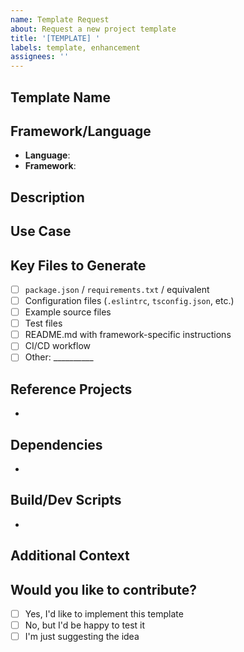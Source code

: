 ```yaml
---
name: Template Request
about: Request a new project template
title: '[TEMPLATE] '
labels: template, enhancement
assignees: ''
---
```


## Template Name
<!-- What should this template be called? -->

## Framework/Language
<!-- What framework or language does this template use? -->
- **Language**: <!-- e.g., TypeScript, Python, Go, Rust -->
- **Framework**: <!-- e.g., Express, Django, Gin, Actix -->

## Description
<!-- Brief description of what this template generates -->

## Use Case
<!-- Who would use this template and why? -->

## Key Files to Generate
<!-- What files should be included in this template? -->
- [ ] `package.json` / `requirements.txt` / equivalent
- [ ] Configuration files (`.eslintrc`, `tsconfig.json`, etc.)
- [ ] Example source files
- [ ] Test files
- [ ] README.md with framework-specific instructions
- [ ] CI/CD workflow
- [ ] Other: __________

## Reference Projects
<!-- Link to example projects using this stack -->
-

## Dependencies
<!-- Key dependencies this template should include -->
-

## Build/Dev Scripts
<!-- What npm/yarn scripts or commands should be included? -->
-

## Additional Context
<!-- Any other context, examples, or screenshots about the template request -->

## Would you like to contribute?
<!-- Would you be interested in submitting a PR to add this template? -->
- [ ] Yes, I'd like to implement this template
- [ ] No, but I'd be happy to test it
- [ ] I'm just suggesting the idea
